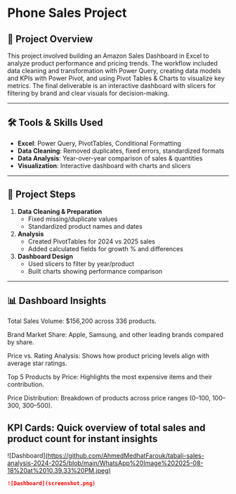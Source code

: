 # Phone Sales Project

## 📌 Project Overview
This project involved building an Amazon Sales Dashboard in Excel to analyze product performance and pricing trends. The workflow included data cleaning and transformation with Power Query, creating data models and KPIs with Power Pivot, and using Pivot Tables & Charts to visualize key metrics. The final deliverable is an interactive dashboard with slicers for filtering by brand and clear visuals for decision-making.

---

## 🛠 Tools & Skills Used
- **Excel**: Power Query, PivotTables, Conditional Formatting  
- **Data Cleaning**: Removed duplicates, fixed errors, standardized formats  
- **Data Analysis**: Year-over-year comparison of sales & quantities  
- **Visualization**: Interactive dashboard with charts and slicers  

---

## 📂 Project Steps
1. **Data Cleaning & Preparation**  
   - Fixed missing/duplicate values  
   - Standardized product names and dates  
2. **Analysis**  
   - Created PivotTables for 2024 vs 2025 sales  
   - Added calculated fields for growth % and differences  
3. **Dashboard Design**  
   - Used slicers to filter by year/product  
   - Built charts showing performance comparison  

---

## 📊 Dashboard Insights

Total Sales Volume: $156,200 across 336 products.

Brand Market Share: Apple, Samsung, and other leading brands compared by share.

Price vs. Rating Analysis: Shows how product pricing levels align with average star ratings.

Top 5 Products by Price: Highlights the most expensive items and their contribution.

Price Distribution: Breakdown of products across price ranges (0–100, 100–300, 300–500).

KPI Cards: Quick overview of total sales and product count for instant insights
---
 
![Dashboard][(https://github.com/AhmedMedhatFarouk/tabali-sales-analysis-2024-2025/blob/main/WhatsApp%20Image%202025-08-18%20at%2010.39.33%20PM.jpeg)](https://github.com/AhmedMedhatFarouk/tabali-sales-analysis-2024-2025/blob/main/image.png)
```markdown
![Dashboard](screenshot.png)
